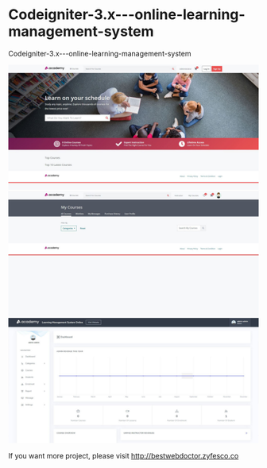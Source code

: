 # Codeigniter-3.x---online-learning-management-system

Codeigniter-3.x---online-learning-management-system

![](./screenshots/olms.jpg)
![](./screenshots/user.jpg)
![](./screenshots/admin.jpg)

If you want more project, please visit http://bestwebdoctor.zyfesco.co
